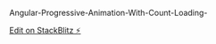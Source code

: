 Angular-Progressive-Animation-With-Count-Loading-

[Edit on StackBlitz ⚡️](https://stackblitz.com/edit/angular-progression-animation-j4jv1n)
